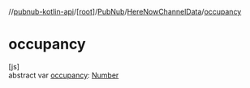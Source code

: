 //[pubnub-kotlin-api](../../../../index.md)/[[root]](../../index.md)/[PubNub](../index.md)/[HereNowChannelData](index.md)/[occupancy](occupancy.md)

# occupancy

[js]\
abstract var [occupancy](occupancy.md): [Number](https://kotlinlang.org/api/latest/jvm/stdlib/kotlin/-number/index.html)
